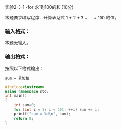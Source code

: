 实验2-3-1 -for 求1到100的和 (10分)

本题要求编写程序，计算表达式 1 + 2 + 3 + ... + 100 的值。

### 输入格式：

本题无输入。

### 输出格式：

按照以下格式输出：

```
sum = 累加和
```



```c++
#include<iostream>
using namespace std;
int main()
{
	int sum=0;
	for (int i = 1; i < 101; ++i) sum += i;
	printf("sum = %d\n", sum);
	return 0;
}
```

